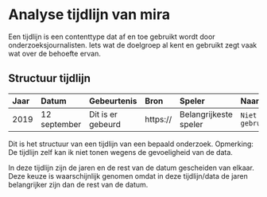 # Analyse tijdlijn van mira

Een tijdlijn is een contenttype dat af en toe gebruikt wordt door onderzoeksjournalisten. Iets wat de doelgroep al kent en gebruikt zegt vaak wat over de behoefte ervan.

## Structuur tijdlijn

| Jaar | Datum | Gebeurtenis | Bron | Speler | Naam |
| :--- | :--- | :--- | :--- | :--- | :--- |
| 2019 | 12 september | Dit is er gebeurd | https:// | Belangrijkeste speler | `Niet gebruikt` |

Dit is het structuur van een tijdlijn van een bepaald onderzoek. Opmerking: De tijdlijn zelf kan ik niet tonen wegens de gevoeligheid van de data.

In deze tijdlijn zijn de jaren en de rest van de datum gescheiden van elkaar. Deze keuze is waarschijnlijk genomen omdat in deze tijdlijn/data de jaren belangrijker zijn dan de rest van de datum.


